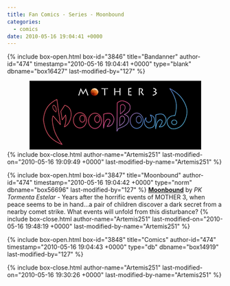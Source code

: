 ```yaml
---
title: Fan Comics - Series - Moonbound
categories:
  - comics
date: 2010-05-16 19:04:41 +0000
---
```

{% include box-open.html box-id="3846" title="Bandanner" author-id="474" timestamp="2010-05-16 19:04:41 +0000" type="blank" dbname="box16427" last-modified-by="127" %}
<center>
<img src="/comics/series/moonbound/moonbound.png" />
</center>
{% include box-close.html author-name="Artemis251" last-modified-on="2010-05-16 19:09:49 +0000" last-modified-by-name="Artemis251" %}

{% include box-open.html box-id="3847" title="Moonbound" author-id="474" timestamp="2010-05-16 19:04:42 +0000" type="norm" dbname="box56696" last-modified-by="127" %}
<b><u>Moonbound</u></b> by <i>PK Tormenta Estelar</i> - Years after the horrific events of MOTHER 3, when peace seems to be in hand...a pair of children discover a dark secret from a nearby comet strike. What events will unfold from this disturbance?
{% include box-close.html author-name="Artemis251" last-modified-on="2010-05-16 19:48:19 +0000" last-modified-by-name="Artemis251" %}

{% include box-open.html box-id="3848" title="Comics" author-id="474" timestamp="2010-05-16 19:04:43 +0000" type="db" dbname="box14919" last-modified-by="127" %}
<center><navigator search="`Content` LIKE 'Moonbound%'" display="no" quantity="50" section="description" /><displaytor mode="twocolumnlist" /></center>
{% include box-close.html author-name="Artemis251" last-modified-on="2010-05-16 19:30:26 +0000" last-modified-by-name="Artemis251" %}
